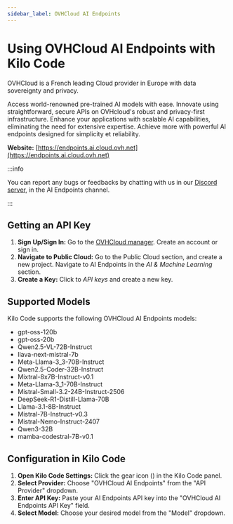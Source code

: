 ```yaml
---
sidebar_label: OVHCloud AI Endpoints
---
```


# Using OVHCloud AI Endpoints with Kilo Code

OVHCloud is a French leading Cloud provider in Europe with data sovereignty and privacy.

Access world-renowned pre-trained AI models with ease. Innovate using straightforward, secure APIs on OVHcloud's robust and privacy-first infrastructure. Enhance your applications with scalable AI capabilities, eliminating the need for extensive expertise. Achieve more with powerful AI endpoints designed for simplicity et reliability.

**Website:** [https://endpoints.ai.cloud.ovh.net](https://endpoints.ai.cloud.ovh.net)

:::info

You can report any bugs or feedbacks by chatting with us in our [Discord server](https://discord.gg/ovhcloud), in the AI Endpoints channel.

:::

## Getting an API Key

1.  **Sign Up/Sign In:** Go to the [OVHCloud manager](https://www.ovh.com/manager). Create an account or sign in.
2.  **Navigate to Public Cloud:** Go to the Public Cloud section, and create a new project. Navigate to AI Endpoints in the _AI & Machine Learning_ section.
3.  **Create a Key:** Click to _API keys_ and create a new key.

## Supported Models

Kilo Code supports the following OVHCloud AI Endpoints models:

- gpt-oss-120b
- gpt-oss-20b
- Qwen2.5-VL-72B-Instruct
- llava-next-mistral-7b
- Meta-Llama-3_3-70B-Instruct
- Qwen2.5-Coder-32B-Instruct
- Mixtral-8x7B-Instruct-v0.1
- Meta-Llama-3_1-70B-Instruct
- Mistral-Small-3.2-24B-Instruct-2506
- DeepSeek-R1-Distill-Llama-70B
- Llama-3.1-8B-Instruct
- Mistral-7B-Instruct-v0.3
- Mistral-Nemo-Instruct-2407
- Qwen3-32B
- mamba-codestral-7B-v0.1

## Configuration in Kilo Code

1.  **Open Kilo Code Settings:** Click the gear icon (<Codicon name="gear" />) in the Kilo Code panel.
2.  **Select Provider:** Choose "OVHCloud AI Endpoints" from the "API Provider" dropdown.
3.  **Enter API Key:** Paste your AI Endpoints API key into the "OVHCloud AI Endpoints API Key" field.
4.  **Select Model:** Choose your desired model from the "Model" dropdown.
